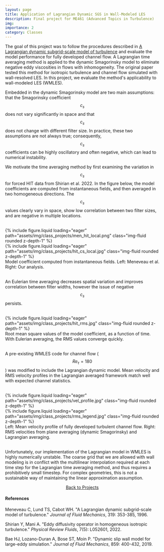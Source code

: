 ```yaml
---
layout: page
title: Application of Lagrangian Dynamic SGS in Wall-Modeled LES
description: Final project for ME461 (Advanced Topics in Turbulence)
img:
importance: 2
category: Classes
---
```


The goal of this project was to follow the procedures described in [A Lagrangian dynamic subgrid-scale model of turbulence](https://www.cambridge.org/core/journals/journal-of-fluid-mechanics/article/lagrangian-dynamic-subgridscale-model-of-turbulence/783398B2D0BE53C120151E4E911CA833) and evaluate the model performance for fully developed channel flow. A Lagrangian time averaging method is applied to the dynamic Smagorinsky model to eliminate negative eddy viscosities in flows with inhomogeneity. The original paper tested this method for isotropic turbulence and channel flow simulated with wall-resolved LES. In this project, we evaluate the method's applicability to wall-modeled LES (WMLES).

Embedded in the dynamic Smagorinsky model are two main assumptions: that the Smagorinsky coefficient $$c_s$$ does not vary significantly in space and that $$c_s$$ does not change with different filter size. In practice, these two assumptions are not always true; consequently, $$c_s$$ coefficients can be highly oscillatory and often negative, which can lead to numerical instability.

We motivate the time averaging method by first examining the variation in $$c_s$$ for forced HIT data from Shirian et al. 2022. In the figure below, the model coefficients are computed from instantaneous fields, and then averaged in two homogeneous directions. The $$c_s$$ values clearly vary in space, show low correlation between two filter sizes, and are negative in multiple locations.

<br/>

<div class="row justify-content-sm-center">
    <div class="col-sm-3 mt-3 mt-md-0">
        {% include figure.liquid loading="eager" path="assets/img/class_projects/men_hit_local.png" class="img-fluid rounded z-depth-1" %}
    </div>
    <div class="col-sm-3 mt-3 mt-md-0">
        {% include figure.liquid loading="eager" path="assets/img/class_projects/hit_cs_local.jpg" class="img-fluid rounded z-depth-1" %}
    </div>
</div>
<div class="caption">
    Model coefficient computed from instantaneous fields. Left: Meneveau et al. Right: Our analysis.
</div>

<br/>

An Eulerian time averaging decreases spatial variation and improves correlation between filter widths, however the issue of negative $$c_s$$ persists.

<br/>

<div class="row justify-content-sm-center">
    <div class="col-sm-8 mt-3 mt-md-0">
        {% include figure.liquid loading="eager" path="assets/img/class_projects/hit_rms.jpg" class="img-fluid rounded z-depth-1" %}
    </div>
</div>
<div class="caption">
    Root mean square values of the model coefficient, as a function of time. With Eulerian averaging, the RMS values converge quickly.
</div>

<br/>

A pre-existing WMLES code for channel flow ($$Re_\tau = 180$$) was modified to include the Lagrangian dynamic model. Mean velocity and RMS velocity profiles in the Lagrangian averaged framework match well with expected channel statistics.

<br/>

<div class="row justify-content-sm-center">
    <div class="col-sm-3 mt-3 mt-md-0">
        {% include figure.liquid loading="eager" path="assets/img/class_projects/vel_profile.jpg" class="img-fluid rounded z-depth-1" %}
    </div>
    <div class="col-sm-3 mt-3 mt-md-0">
        {% include figure.liquid loading="eager" path="assets/img/class_projects/rms_legend.jpg" class="img-fluid rounded z-depth-1" %}
    </div>
</div>
<div class="caption">
    Left: Mean velocity profile of fully developed turbulent channel flow. Right: RMS velocities from plane averaging (dynamic Smagorinsky) and Lagrangian averaging.
</div>

<br/>

Unfortunately, our implementation of the Lagrangian model in WMLES is highly numerically unstable. The coarse grid that we are allowed with wall modeling is in conflict with the multilinear interpolation required at each time step for the Lagrangian time averaging method, and thus requires a prohibitively small timestep. For complex geometries, this is not a sustainable way of maintaining the linear approximation assumption.

<p style="text-align:center;"><a href="https://kimbliu.github.io/projects/">Back to Projects</a></p>

#### References

Meneveau C, Lund TS, Cabot WH. "A Lagrangian dynamic subgrid-scale model of turbulence." <i>Journal of Fluid Mechanics</i>, 319: 353-385, 1996.

Shirian Y, Mani A. "Eddy diffusivity operator in homogeneous isotropic turbulence." <i>Physical Review Fluids</i>, 7(5): L052601, 2022.

Bae HJ, Lozano-Duran A, Bose ST, Moin P. "Dynamic slip wall model for large-eddy simulation." <i>Journal of Fluid Mechanics</i>, 859: 400-432, 2019.

